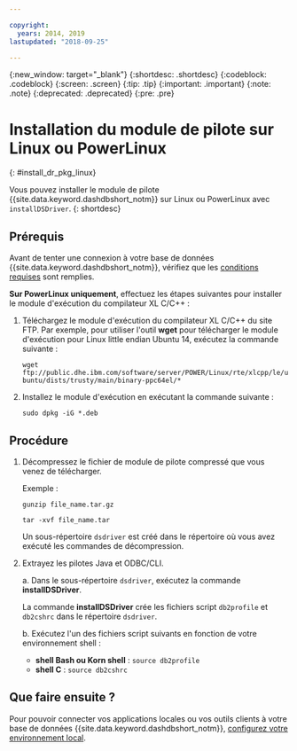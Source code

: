 ```yaml
---

copyright:
  years: 2014, 2019
lastupdated: "2018-09-25"

---
```


<!-- Attribute definitions --> 
{:new_window: target="_blank"}
{:shortdesc: .shortdesc}
{:codeblock: .codeblock}
{:screen: .screen}
{:tip: .tip}
{:important: .important}
{:note: .note}
{:deprecated: .deprecated}
{:pre: .pre}

# Installation du module de pilote sur Linux ou PowerLinux
{: #install_dr_pkg_linux}

Vous pouvez installer le module de pilote {{site.data.keyword.dashdbshort_notm}} sur Linux ou PowerLinux avec `installDSDriver`. 
{: shortdesc}

## Prérequis

Avant de tenter une connexion à votre base de données {{site.data.keyword.dashdbshort_notm}}, vérifiez que les [conditions requises](connecting.html#prereqs) sont remplies.

<!-- Download the Db2 driver package for your operating system from the web console and install it. -->

**Sur PowerLinux uniquement**, effectuez les étapes suivantes pour installer le module d'exécution du compilateur XL C/C++ :

1. Téléchargez le module d'exécution du compilateur XL C/C++ du site FTP. Par exemple, pour utiliser l'outil **wget** pour télécharger le module d'exécution pour Linux little endian Ubuntu 14, exécutez la commande suivante : 

   `wget ftp://public.dhe.ibm.com/software/server/POWER/Linux/rte/xlcpp/le/ubuntu/dists/trusty/main/binary-ppc64el/*`
2. Installez le module d'exécution en exécutant la commande suivante :

   `sudo dpkg -iG *.deb` 

## Procédure

1. Décompressez le fichier de module de pilote compressé que vous venez de télécharger.

   Exemple : 

   `gunzip file_name.tar.gz`

   `tar -xvf file_name.tar`

    Un sous-répertoire `dsdriver` est créé dans le répertoire où vous avez exécuté les commandes de décompression.
2. Extrayez les pilotes Java et ODBC/CLI.

   a. Dans le sous-répertoire `dsdriver`, exécutez la commande **installDSDriver**.
   
   La commande **installDSDriver** crée les fichiers script `db2profile` et `db2cshrc` dans le répertoire `dsdriver`.

   b. Exécutez l'un des fichiers script suivants en fonction de votre environnement shell :

   - **shell Bash ou Korn shell** : `source db2profile`
   - **shell C** : `source db2cshrc`

## Que faire ensuite ?

Pour pouvoir connecter vos applications locales ou vos outils clients à votre base de données {{site.data.keyword.dashdbshort_notm}}, [configurez votre environnement local](driver_pkg_cfg.html).   




